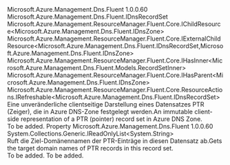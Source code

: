 <Type Name="IPtrRecordSet" FullName="Microsoft.Azure.Management.Dns.Fluent.IPtrRecordSet">
  <TypeSignature Language="C#" Value="public interface IPtrRecordSet : Microsoft.Azure.Management.Dns.Fluent.IDnsRecordSet, Microsoft.Azure.Management.ResourceManager.Fluent.Core.IChildResource&lt;Microsoft.Azure.Management.Dns.Fluent.IDnsZone&gt;, Microsoft.Azure.Management.ResourceManager.Fluent.Core.IExternalChildResource&lt;Microsoft.Azure.Management.Dns.Fluent.IDnsRecordSet,Microsoft.Azure.Management.Dns.Fluent.IDnsZone&gt;, Microsoft.Azure.Management.ResourceManager.Fluent.Core.IHasInner&lt;Microsoft.Azure.Management.Dns.Fluent.Models.RecordSetInner&gt;, Microsoft.Azure.Management.ResourceManager.Fluent.Core.IHasParent&lt;Microsoft.Azure.Management.Dns.Fluent.IDnsZone&gt;, Microsoft.Azure.Management.ResourceManager.Fluent.Core.ResourceActions.IRefreshable&lt;Microsoft.Azure.Management.Dns.Fluent.IDnsRecordSet&gt;" />
  <TypeSignature Language="ILAsm" Value=".class public interface auto ansi abstract IPtrRecordSet implements class Microsoft.Azure.Management.Dns.Fluent.IDnsRecordSet, class Microsoft.Azure.Management.ResourceManager.Fluent.Core.IChildResource`1&lt;class Microsoft.Azure.Management.Dns.Fluent.IDnsZone&gt;, class Microsoft.Azure.Management.ResourceManager.Fluent.Core.IExternalChildResource`2&lt;class Microsoft.Azure.Management.Dns.Fluent.IDnsRecordSet, class Microsoft.Azure.Management.Dns.Fluent.IDnsZone&gt;, class Microsoft.Azure.Management.ResourceManager.Fluent.Core.IHasInner`1&lt;class Microsoft.Azure.Management.Dns.Fluent.Models.RecordSetInner&gt;, class Microsoft.Azure.Management.ResourceManager.Fluent.Core.IHasName, class Microsoft.Azure.Management.ResourceManager.Fluent.Core.IHasParent`1&lt;class Microsoft.Azure.Management.Dns.Fluent.IDnsZone&gt;, class Microsoft.Azure.Management.ResourceManager.Fluent.Core.ResourceActions.IIndexable, class Microsoft.Azure.Management.ResourceManager.Fluent.Core.ResourceActions.IRefreshable`1&lt;class Microsoft.Azure.Management.Dns.Fluent.IDnsRecordSet&gt;" />
  <TypeSignature Language="DocId" Value="T:Microsoft.Azure.Management.Dns.Fluent.IPtrRecordSet" />
  <TypeSignature Language="VB.NET" Value="Public Interface IPtrRecordSet&#xA;Implements IChildResource(Of IDnsZone), IDnsRecordSet, IExternalChildResource(Of IDnsRecordSet, IDnsZone), IHasInner(Of RecordSetInner), IHasParent(Of IDnsZone), IRefreshable(Of IDnsRecordSet)" />
  <TypeSignature Language="F#" Value="type IPtrRecordSet = interface&#xA;    interface IDnsRecordSet&#xA;    interface IExternalChildResource&lt;IDnsRecordSet, IDnsZone&gt;&#xA;    interface IChildResource&lt;IDnsZone&gt;&#xA;    interface IHasName&#xA;    interface IIndexable&#xA;    interface IHasParent&lt;IDnsZone&gt;&#xA;    interface IRefreshable&lt;IDnsRecordSet&gt;&#xA;    interface IHasInner&lt;RecordSetInner&gt;" />
  <AssemblyInfo>
    <AssemblyName>Microsoft.Azure.Management.Dns.Fluent</AssemblyName>
    <AssemblyVersion>1.0.0.60</AssemblyVersion>
  </AssemblyInfo>
  <Interfaces>
    <Interface>
      <InterfaceName>Microsoft.Azure.Management.Dns.Fluent.IDnsRecordSet</InterfaceName>
    </Interface>
    <Interface>
      <InterfaceName>Microsoft.Azure.Management.ResourceManager.Fluent.Core.IChildResource&lt;Microsoft.Azure.Management.Dns.Fluent.IDnsZone&gt;</InterfaceName>
    </Interface>
    <Interface>
      <InterfaceName>Microsoft.Azure.Management.ResourceManager.Fluent.Core.IExternalChildResource&lt;Microsoft.Azure.Management.Dns.Fluent.IDnsRecordSet,Microsoft.Azure.Management.Dns.Fluent.IDnsZone&gt;</InterfaceName>
    </Interface>
    <Interface>
      <InterfaceName>Microsoft.Azure.Management.ResourceManager.Fluent.Core.IHasInner&lt;Microsoft.Azure.Management.Dns.Fluent.Models.RecordSetInner&gt;</InterfaceName>
    </Interface>
    <Interface>
      <InterfaceName>Microsoft.Azure.Management.ResourceManager.Fluent.Core.IHasParent&lt;Microsoft.Azure.Management.Dns.Fluent.IDnsZone&gt;</InterfaceName>
    </Interface>
    <Interface>
      <InterfaceName>Microsoft.Azure.Management.ResourceManager.Fluent.Core.ResourceActions.IRefreshable&lt;Microsoft.Azure.Management.Dns.Fluent.IDnsRecordSet&gt;</InterfaceName>
    </Interface>
  </Interfaces>
  <Docs>
    <summary>
            <span data-ttu-id="14ba6-101">Eine unveränderliche clientseitige Darstellung eines Datensatzes PTR (Zeiger), die in Azure DNS-Zone festgelegt werden.</span><span class="sxs-lookup"><span data-stu-id="14ba6-101">An immutable client-side representation of a PTR (pointer) record set in Azure DNS Zone.</span></span>
            </summary>
    <remarks>To be added.</remarks>
  </Docs>
  <Members>
    <Member MemberName="TargetDomainNames">
      <MemberSignature Language="C#" Value="public System.Collections.Generic.IReadOnlyList&lt;string&gt; TargetDomainNames { get; }" />
      <MemberSignature Language="ILAsm" Value=".property instance class System.Collections.Generic.IReadOnlyList`1&lt;string&gt; TargetDomainNames" />
      <MemberSignature Language="DocId" Value="P:Microsoft.Azure.Management.Dns.Fluent.IPtrRecordSet.TargetDomainNames" />
      <MemberSignature Language="VB.NET" Value="Public ReadOnly Property TargetDomainNames As IReadOnlyList(Of String)" />
      <MemberSignature Language="F#" Value="member this.TargetDomainNames : System.Collections.Generic.IReadOnlyList&lt;string&gt;" Usage="Microsoft.Azure.Management.Dns.Fluent.IPtrRecordSet.TargetDomainNames" />
      <MemberType>Property</MemberType>
      <AssemblyInfo>
        <AssemblyName>Microsoft.Azure.Management.Dns.Fluent</AssemblyName>
        <AssemblyVersion>1.0.0.60</AssemblyVersion>
      </AssemblyInfo>
      <ReturnValue>
        <ReturnType>System.Collections.Generic.IReadOnlyList&lt;System.String&gt;</ReturnType>
      </ReturnValue>
      <Docs>
        <summary>
            <span data-ttu-id="14ba6-102">Ruft die Ziel-Domänennamen der PTR-Einträge in diesen Datensatz ab.</span><span class="sxs-lookup"><span data-stu-id="14ba6-102">Gets the target domain names of PTR records in this record set.</span></span>
            </summary>
        <value>To be added.</value>
        <remarks>To be added.</remarks>
      </Docs>
    </Member>
  </Members>
</Type>